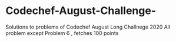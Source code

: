 # Codechef-August-Challenge-
Solutions to problems of Codechef August Long Challnege 2020 
All problem except Problem 6 , fetches 100 points 
